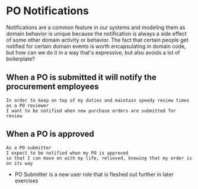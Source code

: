 # PO Notifications

Notifications are a common feature in our systems and modeling them as domain behavior is unique because the notification
is always a side effect of some other domain activity or behavior. The fact that certain people get notified for certain
domain events is worth encapsulating in domain code, but how can we do it in a way that's expressive, but also avoids a lot
of boilerplate?

## When a PO is submitted it will notify the procurement employees

```
In order to keep on top of my duties and maintain speedy review times
as a PO reviewer
I want to be notified when new purchase orders are submitted for review
```

## When a PO is approved

```
As a PO submitter
I expect to be notified when my PO is approved
so that I can move on with my life, relieved, knowing that my order is on its way
```

- PO Submitter is a new user role that is fleshed out further in later exercises
